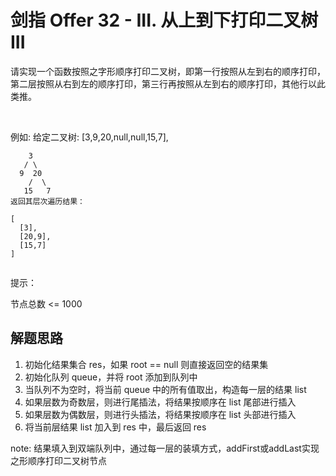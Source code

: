 # 剑指 Offer 32 - III. 从上到下打印二叉树 III
请实现一个函数按照之字形顺序打印二叉树，即第一行按照从左到右的顺序打印，第二层按照从右到左的顺序打印，第三行再按照从左到右的顺序打印，其他行以此类推。

 

例如:
给定二叉树: [3,9,20,null,null,15,7],
```
    3
   / \
  9  20
    /  \
   15   7
返回其层次遍历结果：

[
  [3],
  [20,9],
  [15,7]
]
 
```
提示：

节点总数 <= 1000

## 解题思路
1. 初始化结果集合 res，如果 root == null 则直接返回空的结果集
2. 初始化队列 queue，并将 root 添加到队列中
3. 当队列不为空时，将当前 queue 中的所有值取出，构造每一层的结果 list
4. 如果层数为奇数层，则进行尾插法，将结果按顺序在 list 尾部进行插入
5. 如果层数为偶数层，则进行头插法，将结果按顺序在 list 头部进行插入
6. 将当前层结果 list 加入到 res 中，最后返回 res

note: 结果填入到双端队列中，通过每一层的装填方式，addFirst或addLast实现之形顺序打印二叉树节点
